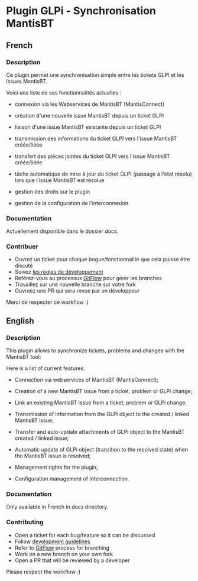 # Plugin GLPi - Synchronisation MantisBT

## French

### Description

Ce plugin permet une synchronisation simple entre les tickets GLPI et les issues MantisBT.

Voici une liste de ses fonctionnalités actuelles :

* connexion via les Webservices de MantisBT (MantisConnect)

* création d'une nouvelle issue MantisBT depuis un ticket GLPI

* liaison d'une issue MantisBT existante depuis un ticket GLPI

* transmission des informations du ticket GLPI vers l'issue MantisBT créée/liéée

* transfert des pièces jointes du ticket GLPI vers l'issue MantisBT créée/liéée

* tâche automatique de mise à jour du ticket GLPI (passage à l'état résolu) lors que l'issue MantisBT est résolue

* gestion des droits sur le plugin

* gestion de la configuration de l'interconnexion

### Documentation

Actuellement disponible dans le dossier *docs*.

### Contribuer

* Ouvrez un ticket pour chaque bogue/fonctionnalité que cela puisse être discuté
* Suivez [les règles de développement](http://glpi-developer-documentation.readthedocs.io/en/latest/plugins.html)
* Référez-vous au processus [GitFlow](http://git-flow.readthedocs.io/) pour gérer les branches
* Travaillez sur une nouvelle branche sur votre fork
* Ouvreez une PR qui sera revue par un développeur

Merci de respecter ce workflow :)

## English

### Description

This plugin allows to synchronize tickets, problems and changes with the MantisBT tool:

Here is a list of current features:

* Connection via webservices of MantisBT (MantisConnect);

* Creation of a new MantisBT issue from a ticket, problem or GLPi change;

* Link an existing MantisBT issue from a ticket, problem or GLPi change;

* Transmission of information from the GLPi object to the created / linked MantisBT issue;

* Transfer and auto-update attachments of GLPi object to the MantisBT created / linked issue;

* Automatic update of GLPi object (transition to the resolved state) when the MantisBT issue is resolved;

* Management rights for the plugin;

* Configuration management of interconnection.

### Documentation

Only available in French in *docs* directory.

### Contributing

* Open a ticket for each bug/feature so it can be discussed
* Follow [development guidelines](http://glpi-developer-documentation.readthedocs.io/en/latest/plugins.html)
* Refer to [GitFlow](http://git-flow.readthedocs.io/) process for branching
* Work on a new branch on your own fork
* Open a PR that will be reviewed by a developer

Please respect the workflow :)
